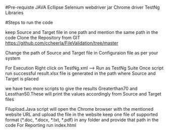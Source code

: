 #Pre-requiste
  JAVA 
  Ecllipse 
  Selenium webdriver jar
  Chrome driver
  TestNg Libraries

#Steps to run the code

keep Source and Target file in one path and mention the same path in the code 
Clone the Repository from GIT https://github.com/ccheerla/FileValidation/tree/master
 
Change the path of Source and Target file in Configuraion file as per your system

For Execution Right click on TestNg.xml --> Run as TestNg Suite
Once script run successful result.xlsx file is generated in the path where Source and Target is placed

we have two more scripts to give the results Greaterthan70 and Lessthan50.These will print  the values accordingly from Source and Target files

Filupload.Java script will open the Chrome browser with the mentioned website URL and upload the file in the website
keep one file of supported format (*.doc, *.docx, *.txt, *.pdf) in any folder and provide that path in the code
For Reporting run index.html 
